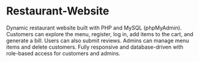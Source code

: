 # Restaurant-Website
Dynamic restaurant website built with PHP and MySQL (phpMyAdmin). Customers can explore the menu, register, log in, add items to the cart, and generate a bill. Users can also submit reviews. Admins can manage menu items and delete customers. Fully responsive and database-driven with role-based access for customers and admins.
